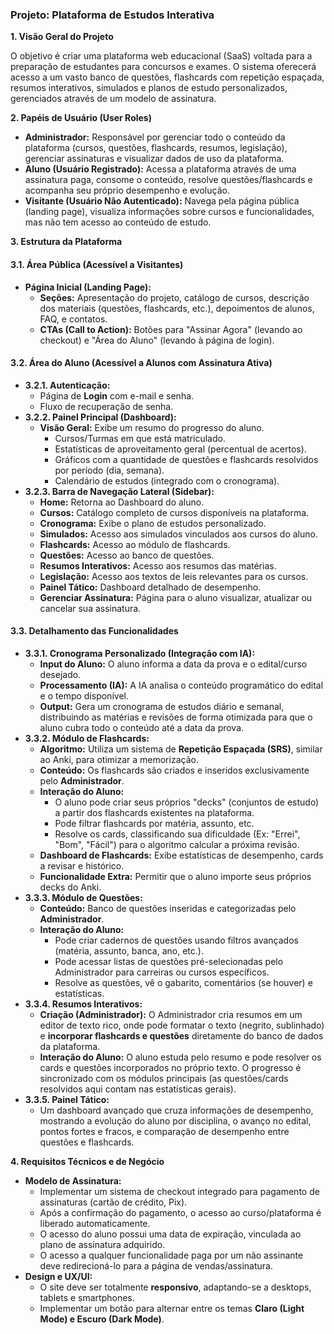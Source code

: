 ### **Projeto: Plataforma de Estudos Interativa**

**1\. Visão Geral do Projeto**

O objetivo é criar uma plataforma web educacional (SaaS) voltada para a preparação de estudantes para concursos e exames. O sistema oferecerá acesso a um vasto banco de questões, flashcards com repetição espaçada, resumos interativos, simulados e planos de estudo personalizados, gerenciados através de um modelo de assinatura.

**2\. Papéis de Usuário (User Roles)**

* **Administrador:** Responsável por gerenciar todo o conteúdo da plataforma (cursos, questões, flashcards, resumos, legislação), gerenciar assinaturas e visualizar dados de uso da plataforma.  
* **Aluno (Usuário Registrado):** Acessa a plataforma através de uma assinatura paga, consome o conteúdo, resolve questões/flashcards e acompanha seu próprio desempenho e evolução.  
* **Visitante (Usuário Não Autenticado):** Navega pela página pública (landing page), visualiza informações sobre cursos e funcionalidades, mas não tem acesso ao conteúdo de estudo.

**3\. Estrutura da Plataforma**

#### **3.1. Área Pública (Acessível a Visitantes)**

* **Página Inicial (Landing Page):**  
  * **Seções:** Apresentação do projeto, catálogo de cursos, descrição dos materiais (questões, flashcards, etc.), depoimentos de alunos, FAQ, e contatos.  
  * **CTAs (Call to Action):** Botões para "Assinar Agora" (levando ao checkout) e "Área do Aluno" (levando à página de login).

#### **3.2. Área do Aluno (Acessível a Alunos com Assinatura Ativa)**

* **3.2.1. Autenticação:**  
  * Página de **Login** com e-mail e senha.  
  * Fluxo de recuperação de senha.  
* **3.2.2. Painel Principal (Dashboard):**  
  * **Visão Geral:** Exibe um resumo do progresso do aluno.  
    * Cursos/Turmas em que está matriculado.  
    * Estatísticas de aproveitamento geral (percentual de acertos).  
    * Gráficos com a quantidade de questões e flashcards resolvidos por período (dia, semana).  
    * Calendário de estudos (integrado com o cronograma).  
* **3.2.3. Barra de Navegação Lateral (Sidebar):**  
  * **Home:** Retorna ao Dashboard do aluno.  
  * **Cursos:** Catálogo completo de cursos disponíveis na plataforma.  
  * **Cronograma:** Exibe o plano de estudos personalizado.  
  * **Simulados:** Acesso aos simulados vinculados aos cursos do aluno.  
  * **Flashcards:** Acesso ao módulo de flashcards.  
  * **Questões:** Acesso ao banco de questões.  
  * **Resumos Interativos:** Acesso aos resumos das matérias.  
  * **Legislação:** Acesso aos textos de leis relevantes para os cursos.  
  * **Painel Tático:** Dashboard detalhado de desempenho.  
  * **Gerenciar Assinatura:** Página para o aluno visualizar, atualizar ou cancelar sua assinatura.

#### **3.3. Detalhamento das Funcionalidades**

* **3.3.1. Cronograma Personalizado (Integração com IA):**  
  * **Input do Aluno:** O aluno informa a data da prova e o edital/curso desejado.  
  * **Processamento (IA):** A IA analisa o conteúdo programático do edital e o tempo disponível.  
  * **Output:** Gera um cronograma de estudos diário e semanal, distribuindo as matérias e revisões de forma otimizada para que o aluno cubra todo o conteúdo até a data da prova.  
* **3.3.2. Módulo de Flashcards:**  
  * **Algoritmo:** Utiliza um sistema de **Repetição Espaçada (SRS)**, similar ao Anki, para otimizar a memorização.  
  * **Conteúdo:** Os flashcards são criados e inseridos exclusivamente pelo **Administrador**.  
  * **Interação do Aluno:**  
    * O aluno pode criar seus próprios "decks" (conjuntos de estudo) a partir dos flashcards existentes na plataforma.  
    * Pode filtrar flashcards por matéria, assunto, etc.  
    * Resolve os cards, classificando sua dificuldade (Ex: "Errei", "Bom", "Fácil") para o algoritmo calcular a próxima revisão.  
  * **Dashboard de Flashcards:** Exibe estatísticas de desempenho, cards a revisar e histórico.  
  * **Funcionalidade Extra:** Permitir que o aluno importe seus próprios decks do Anki.  
* **3.3.3. Módulo de Questões:**  
  * **Conteúdo:** Banco de questões inseridas e categorizadas pelo **Administrador**.  
  * **Interação do Aluno:**  
    * Pode criar cadernos de questões usando filtros avançados (matéria, assunto, banca, ano, etc.).  
    * Pode acessar listas de questões pré-selecionadas pelo Administrador para carreiras ou cursos específicos.  
    * Resolve as questões, vê o gabarito, comentários (se houver) e estatísticas.  
* **3.3.4. Resumos Interativos:**  
  * **Criação (Administrador):** O Administrador cria resumos em um editor de texto rico, onde pode formatar o texto (negrito, sublinhado) e **incorporar flashcards e questões** diretamente do banco de dados da plataforma.  
  * **Interação do Aluno:** O aluno estuda pelo resumo e pode resolver os cards e questões incorporados no próprio texto. O progresso é sincronizado com os módulos principais (as questões/cards resolvidos aqui contam nas estatísticas gerais).  
* **3.3.5. Painel Tático:**  
  * Um dashboard avançado que cruza informações de desempenho, mostrando a evolução do aluno por disciplina, o avanço no edital, pontos fortes e fracos, e comparação de desempenho entre questões e flashcards.

**4\. Requisitos Técnicos e de Negócio**

* **Modelo de Assinatura:**  
  * Implementar um sistema de checkout integrado para pagamento de assinaturas (cartão de crédito, Pix).  
  * Após a confirmação do pagamento, o acesso ao curso/plataforma é liberado automaticamente.  
  * O acesso do aluno possui uma data de expiração, vinculada ao plano de assinatura adquirido.  
  * O acesso a qualquer funcionalidade paga por um não assinante deve redirecioná-lo para a página de vendas/assinatura.  
* **Design e UX/UI:**  
  * O site deve ser totalmente **responsivo**, adaptando-se a desktops, tablets e smartphones.  
  * Implementar um botão para alternar entre os temas **Claro (Light Mode) e Escuro (Dark Mode)**.